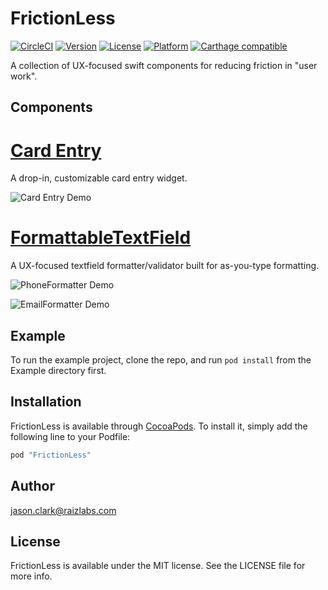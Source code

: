 # FrictionLess
[![CircleCI](https://circleci.com/gh/Raizlabs/FrictionLess.svg?style=svg)](https://circleci.com/gh/Raizlabs/FrictionLess)
[![Version](https://img.shields.io/cocoapods/v/FrictionLess.svg?style=flat)](http://cocoapods.org/pods/FrictionLess)
[![License](https://img.shields.io/cocoapods/l/FrictionLess.svg?style=flat)](http://cocoapods.org/pods/FrictionLess)
[![Platform](https://img.shields.io/cocoapods/p/FrictionLess.svg?style=flat)](http://cocoapods.org/pods/FrictionLess)
[![Carthage compatible](https://img.shields.io/badge/Carthage-compatible-4BC51D.svg?style=flat)](https://github.com/Carthage/Carthage)

A collection of UX-focused swift components for reducing friction in "user work".
## Components
# [Card Entry](FrictionLess/CardEntry/)
A drop-in, customizable card entry widget.

![Card Entry Demo](Documentation/CardEntryDemo.gif)

# [FormattableTextField](FrictionLess/FormattableTextField/)
A UX-focused textfield formatter/validator built for as-you-type formatting. 

![PhoneFormatter Demo](Documentation/PhoneFormatter.gif)

![EmailFormatter Demo](Documentation/EmailFormatter.gif)

## Example

To run the example project, clone the repo, and run `pod install` from the Example directory first.

## Installation

FrictionLess is available through [CocoaPods](http://cocoapods.org). To install
it, simply add the following line to your Podfile:

```ruby
pod "FrictionLess"
```

## Author

jason.clark@raizlabs.com

## License

FrictionLess is available under the MIT license. See the LICENSE file for more info.
